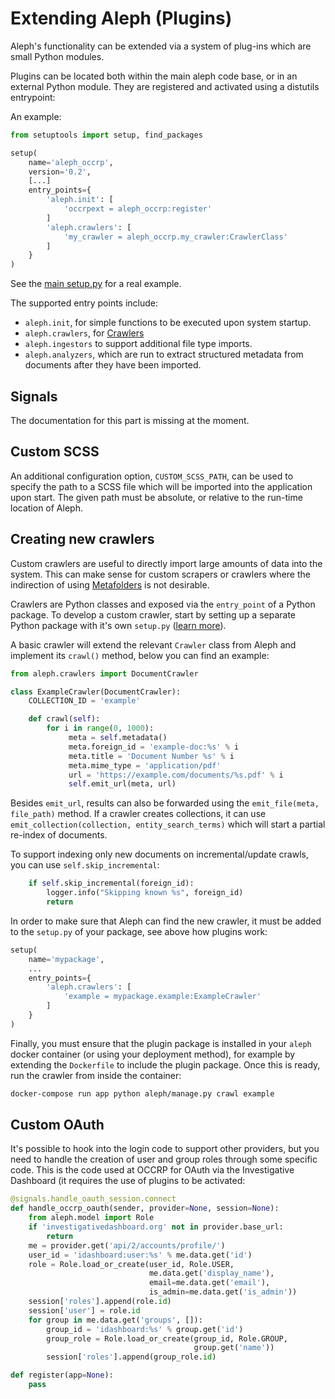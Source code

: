 # Extending Aleph (Plugins)

Aleph's functionality can be extended via a system of plug-ins which are small
Python modules.

Plugins can be located both within the main aleph code base, or in an external
Python module. They are registered and activated using a distutils entrypoint:

An example:

```python
from setuptools import setup, find_packages

setup(
    name='aleph_occrp',
    version='0.2',
    [...]
    entry_points={
        'aleph.init': [
            'occrpext = aleph_occrp:register'
        ]
        'aleph.crawlers': [
            'my_crawler = aleph_occrp.my_crawler:CrawlerClass'
        ]
    }
)
```

See the
[main setup.py](https://github.com/pudo/aleph/blob/master/setup.py) for a real
example.

The supported entry points include:

* ``aleph.init``, for simple functions to be executed upon system startup.
* ``aleph.crawlers``, for [Crawlers](#crawlers)
* ``aleph.ingestors`` to support additional file type imports.
* ``aleph.analyzers``, which are run to extract structured metadata from documents after they have been imported.

## Signals

The documentation for this part is missing at the moment.

## Custom SCSS

An additional configuration option, ``CUSTOM_SCSS_PATH``, can be used to
specify the path to a SCSS file which will be imported into the application
upon start. The given path must be  absolute, or relative to the run-time
location of Aleph.

## Creating new crawlers

Custom crawlers are useful to directly import large amounts of data into the
system. This can make sense for custom scrapers or crawlers where the
indirection of using [Metafolders](glossary.md#metafolders) is not desirable.

Crawlers are Python classes and exposed via the `entry_point` of a Python
package. To develop a custom crawler, start by setting up a separate Python
package with it's own `setup.py` ([learn
more](https://python-packaging.readthedocs.io/en/latest/)).

A basic crawler will extend the relevant `Crawler` class from Aleph and
implement its `crawl()` method, below you can find an example:

```python
from aleph.crawlers import DocumentCrawler

class ExampleCrawler(DocumentCrawler):
    COLLECTION_ID = 'example'

    def crawl(self):
	    for i in range(0, 1000):
		     meta = self.metadata()
	         meta.foreign_id = 'example-doc:%s' % i
             meta.title = 'Document Number %s' % i
             meta.mime_type = 'application/pdf'
             url = 'https://example.com/documents/%s.pdf' % i
             self.emit_url(meta, url)
```

Besides `emit_url`, results can also be forwarded using the `emit_file(meta,
file_path)` method. If a crawler creates collections, it can use
`emit_collection(collection, entity_search_terms)` which will start a partial
re-index of documents.

To support indexing only new documents on incremental/update crawls, you can
use `self.skip_incremental`:

```python
    if self.skip_incremental(foreign_id):
        logger.info("Skipping known %s", foreign_id)
        return
```

In order to make sure that Aleph can find the new crawler, it must be added
to the `setup.py` of your package, see above how plugins work:

```python
setup(
    name='mypackage',
    ...
    entry_points={
        'aleph.crawlers': [
            'example = mypackage.example:ExampleCrawler'
        ]
    }
)
```

Finally, you must ensure that the plugin package is installed in your `aleph`
docker container (or using your deployment method), for example by extending
the `Dockerfile` to include the plugin package. Once this is ready, run the
crawler from inside the container:

```bash
docker-compose run app python aleph/manage.py crawl example
```

## Custom OAuth

It's possible to hook into the login code to support other providers, but you
need to handle the creation of user and group roles through some specific code.
This is the code used at OCCRP for OAuth via the Investigative Dashboard (it
requires the use of plugins to be activated:

```python
@signals.handle_oauth_session.connect
def handle_occrp_oauth(sender, provider=None, session=None):
    from aleph.model import Role
    if 'investigativedashboard.org' not in provider.base_url:
        return
    me = provider.get('api/2/accounts/profile/')
    user_id = 'idashboard:user:%s' % me.data.get('id')
    role = Role.load_or_create(user_id, Role.USER,
                               me.data.get('display_name'),
                               email=me.data.get('email'),
                               is_admin=me.data.get('is_admin'))
    session['roles'].append(role.id)
    session['user'] = role.id
    for group in me.data.get('groups', []):
        group_id = 'idashboard:%s' % group.get('id')
        group_role = Role.load_or_create(group_id, Role.GROUP,
                                         group.get('name'))
        session['roles'].append(group_role.id)

def register(app=None):
    pass
```
